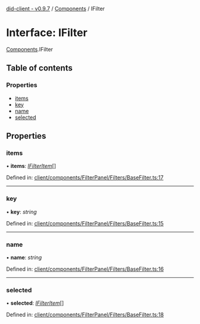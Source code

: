 [did-client - v0.9.7](../README.md) / [Components](../modules/components.md) / IFilter

# Interface: IFilter

[Components](../modules/components.md).IFilter

## Table of contents

### Properties

- [items](components.ifilter.md#items)
- [key](components.ifilter.md#key)
- [name](components.ifilter.md#name)
- [selected](components.ifilter.md#selected)

## Properties

### items

• **items**: [*IFilterItem*](components.ifilteritem.md)[]

Defined in: [client/components/FilterPanel/Filters/BaseFilter.ts:17](https://github.com/Puzzlepart/did/blob/dev/client/components/FilterPanel/Filters/BaseFilter.ts#L17)

___

### key

• **key**: *string*

Defined in: [client/components/FilterPanel/Filters/BaseFilter.ts:15](https://github.com/Puzzlepart/did/blob/dev/client/components/FilterPanel/Filters/BaseFilter.ts#L15)

___

### name

• **name**: *string*

Defined in: [client/components/FilterPanel/Filters/BaseFilter.ts:16](https://github.com/Puzzlepart/did/blob/dev/client/components/FilterPanel/Filters/BaseFilter.ts#L16)

___

### selected

• **selected**: [*IFilterItem*](components.ifilteritem.md)[]

Defined in: [client/components/FilterPanel/Filters/BaseFilter.ts:18](https://github.com/Puzzlepart/did/blob/dev/client/components/FilterPanel/Filters/BaseFilter.ts#L18)
